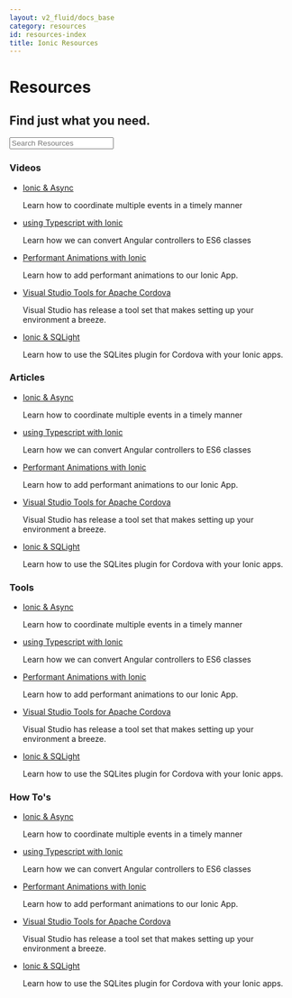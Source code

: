 ```yaml
---
layout: v2_fluid/docs_base
category: resources
id: resources-index
title: Ionic Resources
---
```


<h1 class="banner resources">Resources</h1>
<h2>Find just what you need.</h2>
<form class="form-group search" role="search">
  <input type="text"
         class="form-control search-input"
         placeholder="Search Resources"
         data-searchpos="resources"
         ng-model="searchTerm">
</form>
<div class="sections">
  <section>
    <h3>Videos</h3>
    <ul>
      <li>
        <a href="" class="title">Ionic &amp; Async</a>
        <p>Learn how to coordinate multiple events in a timely manner</p>
      </li>
      <li>
        <a href="" class="title">using Typescript with Ionic</a>
        <p>Learn how we can convert Angular controllers to ES6 classes</p>
      </li>
      <li>
        <a href="" class="title">Performant Animations with Ionic</a>
        <p>Learn how to add performant animations to our Ionic App.</p>
      </li>
      <li>
        <a href="" class="title">Visual Studio Tools for Apache Cordova</a>
        <p>Visual Studio has release a tool set that makes setting up your environment a breeze.</p>
      </li>
      <li>
        <a href="" class="title">Ionic &amp; SQLight</a>
        <p>Learn how to use the SQLites plugin for Cordova with your Ionic apps.</p>
      </li>
    </ul>
  </section>
  <section class="articles">
    <h3>Articles</h3>
    <ul>
      <li>
        <a href="" class="title">Ionic &amp; Async</a>
        <p>Learn how to coordinate multiple events in a timely manner</p>
      </li>
      <li>
        <a href="" class="title">using Typescript with Ionic</a>
        <p>Learn how we can convert Angular controllers to ES6 classes</p>
      </li>
      <li>
        <a href="" class="title">Performant Animations with Ionic</a>
        <p>Learn how to add performant animations to our Ionic App.</p>
      </li>
      <li>
        <a href="" class="title">Visual Studio Tools for Apache Cordova</a>
        <p>Visual Studio has release a tool set that makes setting up your environment a breeze.</p>
      </li>
      <li>
        <a href="" class="title">Ionic &amp; SQLight</a>
        <p>Learn how to use the SQLites plugin for Cordova with your Ionic apps.</p>
      </li>
    </ul>
  </section>
  <section class="tools">
    <h3>Tools</h3>
    <ul>
      <li>
        <a href="" class="title">Ionic &amp; Async</a>
        <p>Learn how to coordinate multiple events in a timely manner</p>
      </li>
      <li>
        <a href="" class="title">using Typescript with Ionic</a>
        <p>Learn how we can convert Angular controllers to ES6 classes</p>
      </li>
      <li>
        <a href="" class="title">Performant Animations with Ionic</a>
        <p>Learn how to add performant animations to our Ionic App.</p>
      </li>
      <li>
        <a href="" class="title">Visual Studio Tools for Apache Cordova</a>
        <p>Visual Studio has release a tool set that makes setting up your environment a breeze.</p>
      </li>
      <li>
        <a href="" class="title">Ionic &amp; SQLight</a>
        <p>Learn how to use the SQLites plugin for Cordova with your Ionic apps.</p>
      </li>
    </ul>
  </section>
  <section class="how-to">
    <h3>How To's</h3>
    <ul>
      <li>
        <a href="" class="title">Ionic &amp; Async</a>
        <p>Learn how to coordinate multiple events in a timely manner</p>
      </li>
      <li>
        <a href="" class="title">using Typescript with Ionic</a>
        <p>Learn how we can convert Angular controllers to ES6 classes</p>
      </li>
      <li>
        <a href="" class="title">Performant Animations with Ionic</a>
        <p>Learn how to add performant animations to our Ionic App.</p>
      </li>
      <li>
        <a href="" class="title">Visual Studio Tools for Apache Cordova</a>
        <p>Visual Studio has release a tool set that makes setting up your environment a breeze.</p>
      </li>
      <li>
        <a href="" class="title">Ionic &amp; SQLight</a>
        <p>Learn how to use the SQLites plugin for Cordova with your Ionic apps.</p>
      </li>
    </ul>
  </section>
</div>
